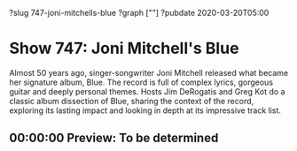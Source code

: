 ?slug 747-joni-mitchells-blue
?graph [""]
?pubdate 2020-03-20T05:00

# Show 747: Joni Mitchell's Blue

Almost 50 years ago, singer-songwriter Joni Mitchell released what became her signature album, Blue. The record is full of complex lyrics, gorgeous guitar and deeply personal themes. Hosts Jim DeRogatis and Greg Kot do a classic album dissection of Blue, sharing the context of the record, exploring its lasting impact and looking in depth at its impressive track list.

## 00:00:00 Preview: To be determined